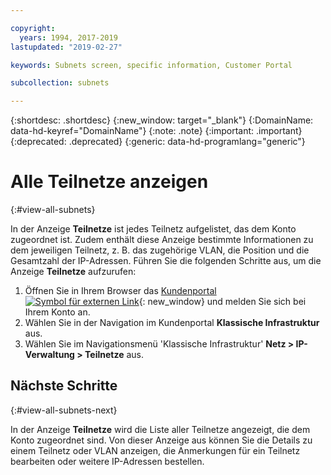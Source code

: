 ```yaml
---

copyright:
  years: 1994, 2017-2019
lastupdated: "2019-02-27"

keywords: Subnets screen, specific information, Customer Portal

subcollection: subnets

---
```


{:shortdesc: .shortdesc}
{:new_window: target="_blank"}
{:DomainName: data-hd-keyref="DomainName"}
{:note: .note}
{:important: .important}
{:deprecated: .deprecated}
{:generic: data-hd-programlang="generic"}

# Alle Teilnetze anzeigen
{:#view-all-subnets}

In der Anzeige **Teilnetze** ist jedes Teilnetz aufgelistet, das dem Konto zugeordnet ist. Zudem enthält diese Anzeige bestimmte Informationen zu dem jeweiligen Teilnetz, z. B. das zugehörige VLAN, die Position und die Gesamtzahl der IP-Adressen. Führen Sie die folgenden Schritte aus, um die Anzeige **Teilnetze** aufzurufen:

1. Öffnen Sie in Ihrem Browser das [Kundenportal ![Symbol für externen Link](../../icons/launch-glyph.svg "Symbol für externen Link")](https://{DomainName}/){: new_window} und melden Sie sich bei Ihrem Konto an.
1. Wählen Sie in der Navigation im Kundenportal **Klassische Infrastruktur** aus.
1. Wählen Sie im Navigationsmenü 'Klassische Infrastruktur' **Netz > IP-Verwaltung > Teilnetze** aus.

## Nächste Schritte
{:#view-all-subnets-next}

In der Anzeige **Teilnetze** wird die Liste aller Teilnetze angezeigt, die dem Konto zugeordnet sind. Von dieser Anzeige aus können Sie die Details zu einem Teilnetz oder VLAN anzeigen, die Anmerkungen für ein Teilnetz bearbeiten oder weitere IP-Adressen bestellen.

